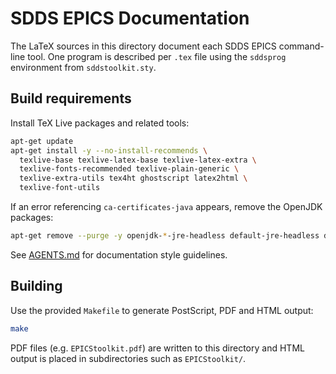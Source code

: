 # SDDS EPICS Documentation

The LaTeX sources in this directory document each SDDS EPICS command-line tool.  One program is described per `.tex` file using the `sddsprog` environment from `sddstoolkit.sty`.

## Build requirements

Install TeX Live packages and related tools:

```bash
apt-get update
apt-get install -y --no-install-recommends \
  texlive-base texlive-latex-base texlive-latex-extra \
  texlive-fonts-recommended texlive-plain-generic \
  texlive-extra-utils tex4ht ghostscript latex2html \
  texlive-font-utils
```

If an error referencing `ca-certificates-java` appears, remove the OpenJDK packages:

```bash
apt-get remove --purge -y openjdk-*-jre-headless default-jre-headless default-jre
```

See [AGENTS.md](AGENTS.md) for documentation style guidelines.

## Building

Use the provided `Makefile` to generate PostScript, PDF and HTML output:

```bash
make
```

PDF files (e.g. `EPICStoolkit.pdf`) are written to this directory and HTML output is placed in subdirectories such as `EPICStoolkit/`.

